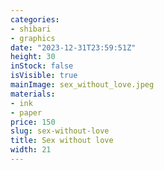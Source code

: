 ```yaml
---
categories:
- shibari
- graphics
date: "2023-12-31T23:59:51Z"
height: 30
inStock: false
isVisible: true
mainImage: sex_without_love.jpeg
materials:
- ink
- paper
price: 150
slug: sex-without-love
title: Sex without love
width: 21
---
```


